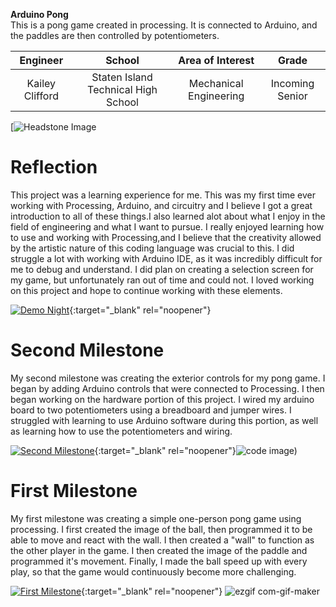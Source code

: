 <B>Arduino Pong </B> <BR>
This is a pong game created in processing. It is connected to Arduino, and the paddles are then controlled by potentiometers.

| **Engineer** | **School** | **Area of Interest** | **Grade** |
|:--:|:--:|:--:|:--:|
| Kailey Clifford | Staten Island Technical High School | Mechanical Engineering | Incoming Senior

[![Headstone Image](https://user-images.githubusercontent.com/72040431/129371350-2bafd911-96e5-4fde-8cb0-a7cc15968d54.jpg)

  
# Reflection
This project was a learning experience for me. This was my first time ever working with Processing, Arduino, and circuitry and I believe I got a great introduction to all of these things.I also learned alot about what I enjoy in the field of engineering and what I want to pursue. I really enjoyed learning how to use and working with Processing,and I believe that the creativity allowed by the artistic nature of this coding language was crucial to this. I did struggle a lot with working with Arduino IDE, as it  was incredibly difficult for me to debug and understand. I did plan on creating a selection screen for my game, but unfortunately ran out of time and could not. I loved working on this project and hope to continue working with these elements.

[![Demo Night](https://res.cloudinary.com/marcomontalbano/image/upload/v1628864463/video_to_markdown/images/youtube--YYSNxKir-qY-c05b58ac6eb4c4700831b2b3070cd403.jpg)](https://www.youtube.com/watch?v=YYSNxKir-qY "Demo Night"){:target="_blank" rel="noopener"}

# Second Milestone
My second milestone was creating the exterior controls for my pong game. I began by adding Arduino controls that were connected to Processing. I then began working on the hardware portion of this project. I wired my arduino board to two potentiometers using a breadboard and jumper wires. I struggled with learning to use Arduino  software during this portion, as well as learning how to use the potentiometers and wiring.

[![Second Milestone](https://res.cloudinary.com/marcomontalbano/image/upload/v1628688118/video_to_markdown/images/youtube--ZSB1iUczcbM-c05b58ac6eb4c4700831b2b3070cd403.jpg)](https://www.youtube.com/watch?v=ZSB1iUczcbM "Second Milestone"){:target="_blank" rel="noopener"}![code image)](https://user-images.githubusercontent.com/72040431/129041357-5183d65d-bae6-43cc-a9a9-c626f519caf2.png)

# First Milestone

My first milestone was creating a simple one-person pong game using processing. I first created the image of the ball, then programmed it to be able to move and react with the wall. I then created a "wall" to function as the other player in the game. I then created the image of the paddle and programmed it's movement. Finally, I made the ball speed up with every play, so that the game would continuously become more challenging.

  [![First Milestone](https://res.cloudinary.com/marcomontalbano/image/upload/v1628259141/video_to_markdown/images/youtube--H7noV8Ftf2o-c05b58ac6eb4c4700831b2b3070cd403.jpg)](https://www.youtube.com/watch?v=H7noV8Ftf2o "First Milestone"){:target="_blank" rel="noopener"}
![ezgif com-gif-maker](https://user-images.githubusercontent.com/72040431/127664057-73c431f3-182b-40be-9184-5326cbcbbd03.gif)
